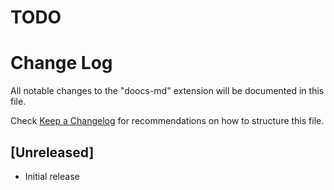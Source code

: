 # TODO
# Change Log

All notable changes to the "doocs-md" extension will be documented in this file.

Check [Keep a Changelog](http://keepachangelog.com/) for recommendations on how to structure this file.

## [Unreleased]

- Initial release